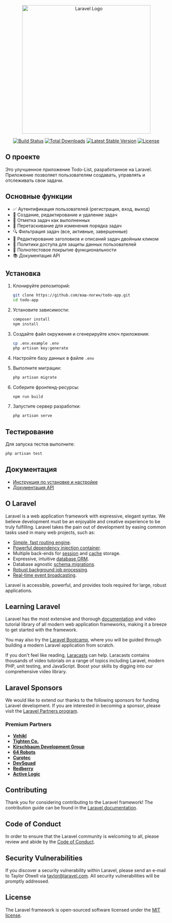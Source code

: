 <p align="center"><a href="https://laravel.com" target="_blank"><img src="https://raw.githubusercontent.com/laravel/art/master/logo-lockup/5%20SVG/2%20CMYK/1%20Full%20Color/laravel-logolockup-cmyk-red.svg" width="400" alt="Laravel Logo"></a></p>

<p align="center">
<a href="https://github.com/laravel/framework/actions"><img src="https://github.com/laravel/framework/workflows/tests/badge.svg" alt="Build Status"></a>
<a href="https://packagist.org/packages/laravel/framework"><img src="https://img.shields.io/packagist/dt/laravel/framework" alt="Total Downloads"></a>
<a href="https://packagist.org/packages/laravel/framework"><img src="https://img.shields.io/packagist/v/laravel/framework" alt="Latest Stable Version"></a>
<a href="https://packagist.org/packages/laravel/framework"><img src="https://img.shields.io/packagist/l/laravel/framework" alt="License"></a>
</p>

## О проекте

Это улучшенное приложение Todo-List, разработанное на Laravel. Приложение позволяет пользователям создавать, управлять и отслеживать свои задачи.

## Основные функции

- ✅ Аутентификация пользователей (регистрация, вход, выход)
- 📝 Создание, редактирование и удаление задач
- 🔧 Отметка задач как выполненных
- 🔄 Перетаскивание для изменения порядка задач
- 🔍 Фильтрация задач (все, активные, завершенные)
- 📝 Редактирование заголовков и описаний задач двойным кликом
- 🔐 Политики доступа для защиты данных пользователей
- 🧪 Полнотестовое покрытие функциональности
- 📚 Документация API

## Установка

1. Клонируйте репозиторий:
   ```bash
   git clone https://github.com/ваш-логин/todo-app.git
   cd todo-app
   ```

2. Установите зависимости:
   ```bash
   composer install
   npm install
   ```

3. Создайте файл окружения и сгенерируйте ключ приложения:
   ```bash
   cp .env.example .env
   php artisan key:generate
   ```

4. Настройте базу данных в файле `.env`

5. Выполните миграции:
   ```bash
   php artisan migrate
   ```

6. Соберите фронтенд-ресурсы:
   ```bash
   npm run build
   ```

7. Запустите сервер разработки:
   ```bash
   php artisan serve
   ```

## Тестирование

Для запуска тестов выполните:
```bash
php artisan test
```

## Документация

- [Инструкция по установке и настройке](README-note.md)
- [Документация API](API_DOCS.md)

## О Laravel

Laravel is a web application framework with expressive, elegant syntax. We believe development must be an enjoyable and creative experience to be truly fulfilling. Laravel takes the pain out of development by easing common tasks used in many web projects, such as:

- [Simple, fast routing engine](https://laravel.com/docs/routing).
- [Powerful dependency injection container](https://laravel.com/docs/container).
- Multiple back-ends for [session](https://laravel.com/docs/session) and [cache](https://laravel.com/docs/cache) storage.
- Expressive, intuitive [database ORM](https://laravel.com/docs/eloquent).
- Database agnostic [schema migrations](https://laravel.com/docs/migrations).
- [Robust background job processing](https://laravel.com/docs/queues).
- [Real-time event broadcasting](https://laravel.com/docs/broadcasting).

Laravel is accessible, powerful, and provides tools required for large, robust applications.

## Learning Laravel

Laravel has the most extensive and thorough [documentation](https://laravel.com/docs) and video tutorial library of all modern web application frameworks, making it a breeze to get started with the framework.

You may also try the [Laravel Bootcamp](https://bootcamp.laravel.com), where you will be guided through building a modern Laravel application from scratch.

If you don't feel like reading, [Laracasts](https://laracasts.com) can help. Laracasts contains thousands of video tutorials on a range of topics including Laravel, modern PHP, unit testing, and JavaScript. Boost your skills by digging into our comprehensive video library.

## Laravel Sponsors

We would like to extend our thanks to the following sponsors for funding Laravel development. If you are interested in becoming a sponsor, please visit the [Laravel Partners program](https://partners.laravel.com).

### Premium Partners

- **[Vehikl](https://vehikl.com)**
- **[Tighten Co.](https://tighten.co)**
- **[Kirschbaum Development Group](https://kirschbaumdevelopment.com)**
- **[64 Robots](https://64robots.com)**
- **[Curotec](https://www.curotec.com/services/technologies/laravel)**
- **[DevSquad](https://devsquad.com/hire-laravel-developers)**
- **[Redberry](https://redberry.international/laravel-development)**
- **[Active Logic](https://activelogic.com)**

## Contributing

Thank you for considering contributing to the Laravel framework! The contribution guide can be found in the [Laravel documentation](https://laravel.com/docs/contributions).

## Code of Conduct

In order to ensure that the Laravel community is welcoming to all, please review and abide by the [Code of Conduct](https://laravel.com/docs/contributions#code-of-conduct).

## Security Vulnerabilities

If you discover a security vulnerability within Laravel, please send an e-mail to Taylor Otwell via [taylor@laravel.com](mailto:taylor@laravel.com). All security vulnerabilities will be promptly addressed.

## License

The Laravel framework is open-sourced software licensed under the [MIT license](https://opensource.org/licenses/MIT).